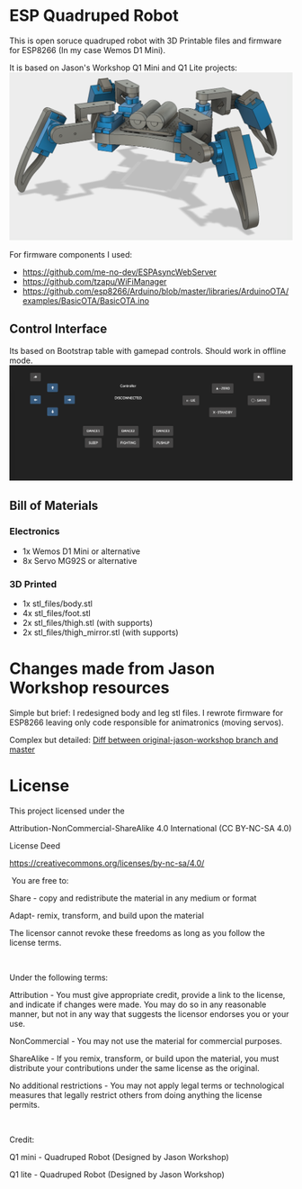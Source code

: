 # ESP Quadruped Robot
This is open soruce quadruped robot with 3D Printable files and firmware for ESP8266 (In my case Wemos D1 Mini).

It is based on Jason's Workshop Q1 Mini and Q1 Lite projects:
![ESP Quadruped Robot rendered](docs/pics/robot-rendered.png)

For firmware components I used:
 * https://github.com/me-no-dev/ESPAsyncWebServer
 * https://github.com/tzapu/WiFiManager
 * https://github.com/esp8266/Arduino/blob/master/libraries/ArduinoOTA/examples/BasicOTA/BasicOTA.ino

## Control Interface
Its based on Bootstrap table with gamepad controls. Should work in offline mode.
![Control Interface Screenshot](docs/pics/index.html.png)


## Bill of Materials

### Electronics
* 1x Wemos D1 Mini or alternative
* 8x Servo MG92S or alternative

### 3D Printed
* 1x stl_files/body.stl
* 4x stl_files/foot.stl
* 2x stl_files/thigh.stl (with supports)
* 2x stl_files/thigh_mirror.stl (with supports)

# Changes made from Jason Workshop resources
Simple but brief: I redesigned body and leg stl files. I rewrote firmware for ESP8266 leaving only code responsible for animatronics (moving servos).

Complex but detailed:
[Diff between original-jason-workshop branch and master](https://github.com/ipepe/esp-quadruped-robot/compare/original-jason-workshop...master)

# License

This project licensed under the

Attribution-NonCommercial-ShareAlike 4.0 International (CC BY-NC-SA 4.0)

License Deed

​https://creativecommons.org/licenses/by-nc-sa/4.0/​

​
You are free to:

Share - copy and redistribute the material in any medium or format

Adapt- remix, transform, and build upon the material

The licensor cannot revoke these freedoms as long as you follow the license terms.

​

Under the following terms:

Attribution - You must give appropriate credit, provide a link to the license, and indicate if changes were made. You may do so in any reasonable manner, but not in any way that suggests the licensor endorses you or your use.

NonCommercial - You may not use the material for commercial purposes.

ShareAlike - If you remix, transform, or build upon the material, you must distribute your contributions under the same license as the original.

No additional restrictions - You may not apply legal terms or technological measures that legally restrict others from doing anything the license permits.

​

Credit:

Q1 mini - Quadruped Robot (Designed by Jason Workshop)

Q1 lite - Quadruped Robot (Designed by Jason Workshop)
